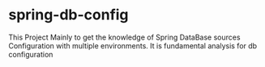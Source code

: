 # spring-db-config

This Project Mainly to get the knowledge of Spring DataBase sources Configuration with multiple environments. It is fundamental analysis for db configuration
